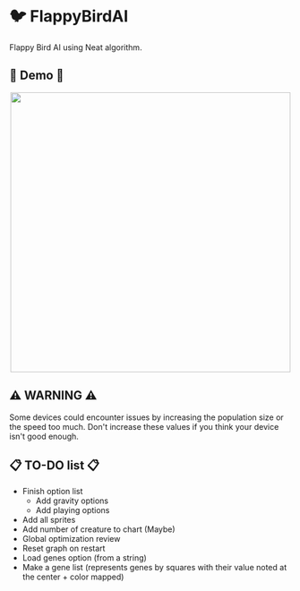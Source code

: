# 🐦 FlappyBirdAI
Flappy Bird AI using Neat algorithm.

## 📜 Demo 📜

<div align="center" font-weight="bold">
	<img src="https://maxime.click/res/projects/flappy.png" width="500">
</div>

## ⚠️ WARNING ⚠️
Some devices could encounter issues by increasing the population size or the speed too much. Don't increase these values if you think your device isn't good enough.

## 📋 TO-DO list 📋
* Finish option list
  * Add gravity options
  * Add playing options
* Add all sprites
* Add number of creature to chart (Maybe)
* Global optimization review
* Reset graph on restart
* Load genes option (from a string)
* Make a gene list (represents genes by squares with their value noted at the center + color mapped)
